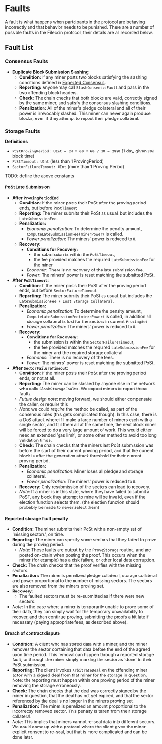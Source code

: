 # Faults

A fault is what happens when partcipants in the protocol are behaving incorrectly and that behavior needs to be punished. There are a number of possible faults in the Filecoin protocol, their details are all recorded below.

## Fault List

### Consensus Faults

- **Duplicate Block Submission Slashing:**
  - **Condition:** If any miner posts two blocks satisfying the slashing conditions defined in [Expected Consensus](expected-consensus.md).
  - **Reporting:** Anyone may call `SlashConsensusFault` and pass in the two offending block headers.
  - **Check:** The chain checks that both blocks are valid, correctly signed by the same miner, and satisfy the consensus slashing conditions.
  - **Penalization:** All of the miner's pledge collateral and all of their power is irrevocably slashed. This miner can never again produce blocks, even if they attempt to repost their pledge collateral.

### Storage Faults


**Definitions**

- `PoStProvingPeriod: UInt = 24 * 60 * 60 / 30 = 2880` (1 day, given `30s` block time)
- `PoStTimeout: UInt` (less than 1 ProvingPeriod)
- `SectorFailureTimout: UInt` (more than 1 Proving Period)

TODO: define the above constants

#### PoSt Late Submission

- **After `ProvingPeriodEnd`:**
  - **Condition**: If the miner posts their PoSt after the proving period ends, but before `PoStTimeout`
  - **Reporting:** The miner submits their PoSt as usual, but includes the `LateSubmissionFee`.
  - **Penalization:**
    - *Economic penalization*: To determine the penalty amount, `ComputeLateSubmissionFee(minerPower)` is called.
    - *Power penalization*: The miners' power is reduced to `0`.
  - **Recovery**:
    - **Conditions for Recovery:**
      - the submission is within the `PoStTimeout`,
      - the fee provided matches the required `LateSubmissionFee` for the miner
    - *Economic*: There is no recovery of the late submission fee.
    - *Power*: The miners' power is reset matching the submitted PoSt.
- **After `PoStTimeout`:**
  - **Condition**: If the miner posts their PoSt after the proving period ends, but before `SectorFailureTimeout`
  - **Reporting:** The miner submits their PoSt as usual, but includes the `LateSubmissionFee + Lost Storage Collateral`.
  - **Penalization:**
    - *Economic penalization*: To determine the penalty amount, `ComputeLateSubmissionFee(minerPower)` is called, in addition all storage collateral is lost for the sectors in current `ProvingSet`
    - *Power penalization*: The miners' power is reduced to `0`.
  - **Recovery**:
    - **Conditions for Recovery:**
      - the submission is within the `SectorFailureTimeout`,
      - the fee provided matches the required `LateSubmissionFee` for the miner and the required storage collateral
    - *Economic*: There is no recovery of the fees.
    - *Power*: The miners' power is reset matching the submitted PoSt.
- **After `SectorFailureTimeout`:**
  - **Condition**: If the miner posts their PoSt after the proving period ends, or not at all.
  - **Reporting:** The miner can be slashed by anyone else in the network who calls `SlashStorageFaults`. We expect miners to report these faults.
  - *Future design note*: moving forward, we should either compensate the caller, or require this
  - *Note*: we could *require* the method be called, as part of the consensus rules (this gets complicated though). In this case, there is a DoS attack where if I make a large number of miners each with a single sector, and fail them all at the same time, the next block miner will be forced to do a very large amount of work. This would either need an extended 'gas limit', or some other method to avoid too long validation times.
  - **Check:** The chain checks that the miners last PoSt submission was before the start of their current proving period, and that the current block is after the generation attack threshold for their current proving period.
  - **Penalization:**
    - *Economic penalization*: Miner loses all pledge and storage collateral.
    - *Power penalization*: The miners' power is reduced to `0`.
  - **Recovery**: Only resubmission of the sectors can lead to recovery.
  - *Note*: If a miner is in this state, where they have failed to submit a PoST, any block they attempt to mine will be invalid, even if the election function selects them. (the election function should probably be made to never select them)


#### Reported storage fault penalty

- **Condition:** The miner submits their PoSt with a non-empty set of 'missing sectors', on time.
- **Reporting:** The miner can specify some sectors that they failed to prove during the proving period.
  - *Note*: These faults are output by the `ProveStorage` routine, and are posted on-chain when posting the proof. This occurs when the miner (for example) has a disk failure, or other local data corruption.
- **Check:** The chain checks that the proof verifies with the missing sectors.
- **Penalization:** The miner is penalized pledge collateral, storage collateral and power proportional to the number of missing sectors. The sectors are also removed from the miners proving set.
- **Recovery**:
  - The faulted sectors must be re-submitted as if there were new sectors. 
- *Note*: In the case where a miner is temporarily unable to prove some of their data, they can simply wait for the temporary unavailability to recover, and then continue proving, submitting the proofs a bit late if necessary (paying appropriate fees, as described above).


#### Breach of contract dispute

- **Condition:** A client who has stored data with a miner, and the miner removes the sector containing that data before the end of the agreed upon time period. This removal can happen through a reported storage fault, or through the miner simply marking the sector as 'done' in their PoSt submission.
- **Reporting:** The client invokes `ArbitrateDeal` on the offending miner actor with a signed deal from that miner for the storage in question. Note: the reporting must happen within one proving period of the miner removing the storage erroneously.
- **Check:** The chain checks that the deal was correctly signed by the miner in question, that the deal has not yet expired, and that the sector referenced by the deal is no longer in the miners proving set.
- **Penalization:** The miner is penalized an amount proportional to the incorrectly removed sector. This penalty is taken from their storage collateral.
- *Note*: This implies that miners cannot re-seal data into different sectors. We could come up with a protocol where the client gives the miner explicit consent to re-seal, but that is more complicated and can be done later.
